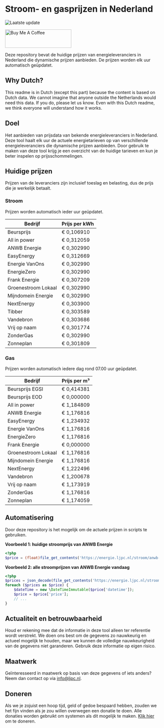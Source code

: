 # Stroom- en gasprijzen in Nederland

![Laatste update](https://img.shields.io/badge/laatste%20update-2023--12--01%2000%3A00%20CET-brightgreen)

<a href="https://www.buymeacoffee.com/Lars-" target="_blank"><img src="https://cdn.buymeacoffee.com/buttons/v2/default-orange.png" alt="Buy Me A Coffee" height="60" style="height: 60px !important;width: 217px !important;" ></a>

Deze repository bevat de huidige prijzen van energieleveranciers in Nederland die dynamische prijzen aanbieden. De prijzen worden elk uur automatisch geüpdatet.

## Why Dutch?

This readme is in Dutch (except this part) because the content is based on Dutch data. We cannot imagine that anyone outside the Netherlands would need this data. If you do, please let us know. Even with this Dutch readme, we think
everyone will understand how it works.

## Doel

Het aanbieden van prijsdata van bekende energieleveranciers in Nederland. Deze tool haalt elk uur de actuele energietarieven op van verschillende energieleveranciers die dynamische prijzen aanbieden. Door gebruik te maken van deze tool
krijg je een overzicht van de huidige tarieven en kun je beter inspelen op prijsschommelingen.

## Huidige prijzen

Prijzen van de leveranciers zijn inclusief toeslag en belasting, dus de prijs die je werkelijk betaalt.

### Stroom

Prijzen worden automatisch ieder uur geüpdatet.

 Bedrijf | Prijs per kWh 
---------|---------------
Beursprijs | € 0,106910
All in power | € 0,312059
ANWB Energie | € 0,302990
EasyEnergy | € 0,312669
Energie VanOns | € 0,302990
EnergieZero | € 0,302990
Frank Energie | € 0,307209
Groenestroom Lokaal | € 0,302990
Mijndomein Energie | € 0,302990
NextEnergy | € 0,303900
Tibber | € 0,303589
Vandebron | € 0,303686
Vrij op naam | € 0,301774
ZonderGas | € 0,302990
Zonneplan | € 0,301809


### Gas

Prijzen worden automatisch iedere dag rond 07.00 uur geüpdatet.

 Bedrijf | Prijs per m³ 
---------|--------------
Beursprijs EGSI | € 0,414381
Beursprijs EOD | € 0,000000
All in power | € 1,184809
ANWB Energie | € 1,176816
EasyEnergy | € 1,234932
Energie VanOns | € 1,176816
EnergieZero | € 1,176816
Frank Energie | € 0,000000
Groenestroom Lokaal | € 1,176816
Mijndomein Energie | € 1,176816
NextEnergy | € 1,222496
Vandebron | € 1,200678
Vrij op naam | € 1,173919
ZonderGas | € 1,176816
Zonneplan | € 1,174059


## Automatisering

Door deze repository is het mogelijk om de actuele prijzen in scripts te gebruiken.

**Voorbeeld 1: huidige stroomprijs van ANWB Energie**

```php
<?php
$price = (float)file_get_contents('https://energie.ljpc.nl/stroom/anwb-energie-nu.txt');

```

**Voorbeeld 2: alle stroomprijzen van ANWB Energie vandaag**

```php
<?php
$prices = json_decode(file_get_contents('https://energie.ljpc.nl/stroom/all-in-power-vandaag.json'),true);
foreach ($prices as $price) {
    $dateTime = new \DateTimeImmutable($price['datetime']);
    $price = $price['price'];
    // ...
}
```

## Actualiteit en betrouwbaarheid

Houd er rekening mee dat de informatie in deze tool alleen ter referentie wordt verstrekt. We doen ons best om de gegevens zo nauwkeurig en actueel mogelijk te houden, maar we kunnen de volledige nauwkeurigheid van de gegevens niet
garanderen. Gebruik deze informatie op eigen risico.

## Maatwerk

Geïnteresseerd in maatwerk op basis van deze gegevens of iets anders? Neem dan contact op
via [info@ljpc.nl](mailto:info@ljpc.nl?subject=Energie%20prijzen).

## Doneren

Als we je zojuist een hoop tijd, geld of gedoe bespaard hebben, zouden we het fijn vinden als je zou willen overwegen een
donatie te doen. Alle donaties worden gebruikt om systemen als dit mogelijk te
maken. [Klik hier](https://www.buymeacoffee.com/Lars-) om te doneren.
